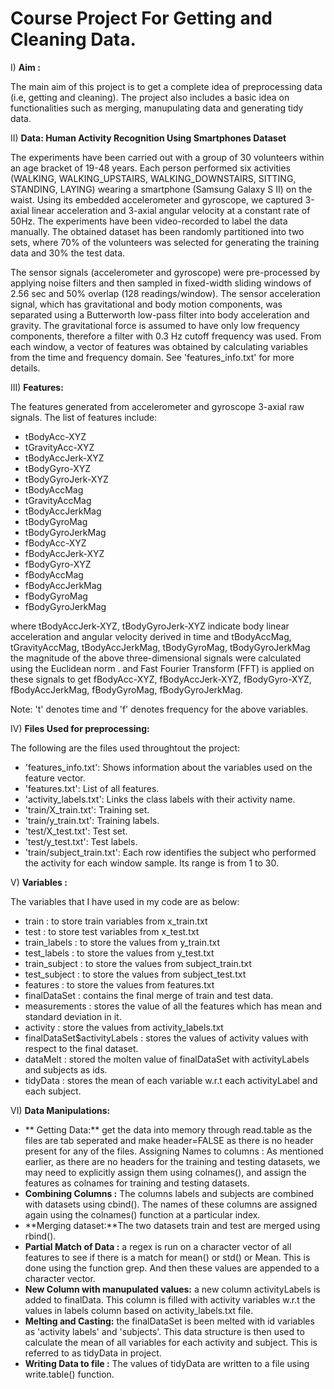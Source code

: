 Course Project For Getting and Cleaning Data.
=========================================================================================================
 I) **Aim :** 
 
 The main aim of this project is to get a complete idea of preprocessing data (i.e, getting and cleaning). The project also includes a basic idea on functionalities such as merging, manupulating data and generating tidy data.
 
 II)  **Data: Human Activity Recognition Using Smartphones Dataset**
 
The experiments have been carried out with a group of 30 volunteers within an age bracket of 19-48 years. Each person performed six activities (WALKING, WALKING_UPSTAIRS, WALKING_DOWNSTAIRS, SITTING, STANDING, LAYING) wearing a smartphone (Samsung Galaxy S II) on the waist. Using its embedded accelerometer and gyroscope, we captured 3-axial linear acceleration and 3-axial angular velocity at a constant rate of 50Hz. The experiments have been video-recorded to label the data manually. The obtained dataset has been randomly partitioned into two sets, where 70% of the volunteers was selected for generating the training data and 30% the test data. 

The sensor signals (accelerometer and gyroscope) were pre-processed by applying noise filters and then sampled in fixed-width sliding windows of 2.56 sec and 50% overlap (128 readings/window). The sensor acceleration signal, which has gravitational and body motion components, was separated using a Butterworth low-pass filter into body acceleration and gravity. The gravitational force is assumed to have only low frequency components, therefore a filter with 0.3 Hz cutoff frequency was used. From each window, a vector of features was obtained by calculating variables from the time and frequency domain. See 'features_info.txt' for more details. 

 III) **Features:**
 
The features generated from accelerometer and gyroscope 3-axial raw signals.
The list of features include:
- tBodyAcc-XYZ
- tGravityAcc-XYZ
- tBodyAccJerk-XYZ
- tBodyGyro-XYZ
- tBodyGyroJerk-XYZ
- tBodyAccMag
- tGravityAccMag
- tBodyAccJerkMag
- tBodyGyroMag
- tBodyGyroJerkMag
- fBodyAcc-XYZ
- fBodyAccJerk-XYZ
- fBodyGyro-XYZ
- fBodyAccMag
- fBodyAccJerkMag
- fBodyGyroMag
- fBodyGyroJerkMag

where tBodyAccJerk-XYZ, tBodyGyroJerk-XYZ indicate body linear acceleration and angular velocity derived in time and tBodyAccMag, tGravityAccMag, tBodyAccJerkMag, tBodyGyroMag, tBodyGyroJerkMag the magnitude of the above three-dimensional signals were calculated using the Euclidean norm .
and Fast Fourier Transform (FFT) is applied on these signals to get fBodyAcc-XYZ, fBodyAccJerk-XYZ, fBodyGyro-XYZ, fBodyAccJerkMag, fBodyGyroMag, fBodyGyroJerkMag.

Note: 't' denotes time and 'f' denotes frequency for the above variables.

 IV)  **Files Used for preprocessing:**
 
The following are the files used throughtout the project:
- 'features_info.txt': Shows information about the variables used on the feature vector.
- 'features.txt': List of all features.
- 'activity_labels.txt': Links the class labels with their activity name.
- 'train/X_train.txt': Training set.
- 'train/y_train.txt': Training labels.
- 'test/X_test.txt': Test set.
- 'test/y_test.txt': Test labels.
- 'train/subject_train.txt': Each row identifies the subject who performed the activity for each window sample. Its range is from 1 to 30. 


 V) **Variables :**
 
The variables that I have used in my code are as below:
- train  : to store train variables from x_train.txt
- test : to store test variables from x_test.txt
- train_labels : to store the values from y_train.txt
- test_labels  : to store the values from y_test.txt
- train_subject  : to store the values from subject_train.txt
- test_subject : to store the values from subject_test.txt
- features : to store the values from features.txt
- finalDataSet : contains the final merge of train and test data.
- measurements : stores the value of all the features which has mean and standard deviation in it.
- activity  : store the values from activity_labels.txt
- finalDataSet$activityLabels : stores the values of activity values with respect to the final dataset.
- dataMelt  : stored the molten value of finalDataSet with activityLabels and subjects as ids.
- tidyData  : stores the mean of each variable w.r.t each activityLabel and each subject.

 VI)  **Data Manipulations:**
 
 -  ** Getting Data:** get the data into memory through read.table as the files are tab seperated and make header=FALSE as there is no header present for any of the files.
Assigning Names to columns : As mentioned earlier, as there are no headers for the training and testing datasets, we may need to explicitly assign them using colnames(), and assign the features as colnames for training and testing datasets.
 -  **Combining Columns :** The columns labels and subjects are combined with datasets using cbind(). The names of these columns are assigned again using the colnames() function at a particular index.
 -  **Merging dataset:**The two datasets train and test are merged using rbind().
 -  **Partial Match of Data :** a regex is run on a character vector of all features to see if there is a match  for mean() or std() or Mean. This is done using the function grep. And then these values are appended to a character vector.
 -  **New Column with manupulated values:** a new column activityLabels is added to finalData. This column is filled with activity variables w.r.t the values in labels column based on activity_labels.txt file.
 -  **Melting and Casting:** the finalDataSet is been melted with id variables as 'activity labels' and 'subjects'. This data structure is then used to calculate the mean of all variables for each activity and subject. This is referred to as tidyData in project.
 -  **Writing Data to file :** The values of tidyData are written to a file using write.table() function. 
